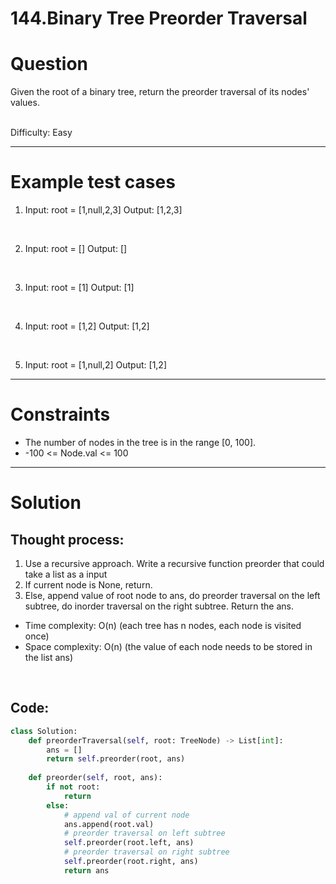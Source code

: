 # **144.Binary Tree Preorder Traversal**

# Question
Given the root of a binary tree, return the preorder traversal of its nodes' values.

<br/>
Difficulty: Easy

---
# Example test cases
1. Input: root = [1,null,2,3]
Output: [1,2,3]
<br/>
   
2. Input: root = []
Output: []
<br/>

3. Input: root = [1]
Output: [1]
<br/>

4. Input: root = [1,2]
Output: [1,2]
<br/>

5. Input: root = [1,null,2]
Output: [1,2]
---
# Constraints
- The number of nodes in the tree is in the range [0, 100].
- -100 <= Node.val <= 100
---
# Solution
## Thought process:
1. Use a recursive approach. Write a recursive function preorder that could take a list as a input
2. If current node is None, return.
3. Else, append value of root node to ans, do preorder traversal on the left subtree, do inorder traversal on the right subtree. Return the ans.

- Time complexity: O(n) (each tree has n nodes, each node is visited once)
- Space complexity: O(n) (the value of each node needs to be stored in the list ans)
<br/>

## Code:
```python
class Solution:
    def preorderTraversal(self, root: TreeNode) -> List[int]:
        ans = []
        return self.preorder(root, ans)
    
    def preorder(self, root, ans):
        if not root:
            return
        else:
            # append val of current node
            ans.append(root.val)
            # preorder traversal on left subtree
            self.preorder(root.left, ans)
            # preorder traversal on right subtree
            self.preorder(root.right, ans)
            return ans
```